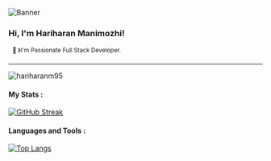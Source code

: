 ![Banner](https://res.cloudinary.com/superfolio/image/upload/v1620689979/68747470733a2f2f692e70696e696d672e636f6d2f6f726967696e616c732f63362f33332f63322f63363333633230656465383266306530636564376435373064626533613166332e676966_yjuh2s.gif)
### Hi, I'm Hariharan Manimozhi! 
&nbsp;&nbsp;<sup>👾 &#12299;I'm Passionate Full Stack Developer.</sup>

----

<p align="left"> <img src="https://komarev.com/ghpvc/?username=hariharanm95&label=Profile%20views&color=0e75b6&style=flat" alt="hariharanm95" /> </p>

#### My Stats :

[![GitHub Streak](http://github-readme-streak-stats.herokuapp.com?user=hariharanm95&theme=dark&background=000000)](https://git.io/streak-stats)

#### Languages and Tools :

[![Top Langs](https://github-readme-stats.vercel.app/api/top-langs/?username=hariharanm95&layout=compact&theme=vision-friendly-dark)](https://github.com/anuraghazra/github-readme-stats)

